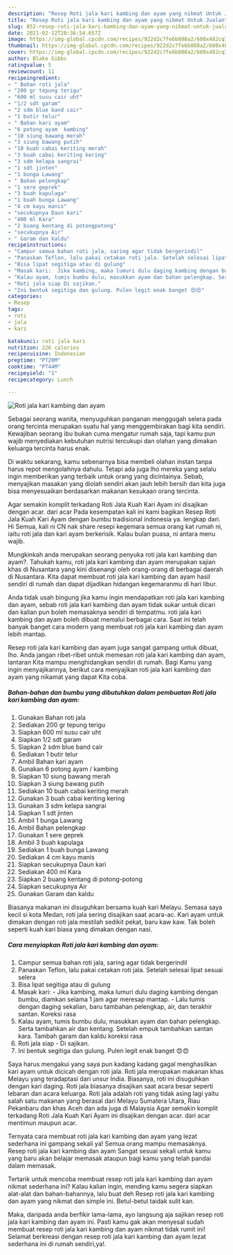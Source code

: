 ```yaml
---
description: "Resep Roti jala kari kambing dan ayam yang nikmat Untuk Jualan"
title: "Resep Roti jala kari kambing dan ayam yang nikmat Untuk Jualan"
slug: 852-resep-roti-jala-kari-kambing-dan-ayam-yang-nikmat-untuk-jualan
date: 2021-02-12T20:36:54.657Z
image: https://img-global.cpcdn.com/recipes/922d2c7fe6b808a2/680x482cq70/roti-jala-kari-kambing-dan-ayam-foto-resep-utama.jpg
thumbnail: https://img-global.cpcdn.com/recipes/922d2c7fe6b808a2/680x482cq70/roti-jala-kari-kambing-dan-ayam-foto-resep-utama.jpg
cover: https://img-global.cpcdn.com/recipes/922d2c7fe6b808a2/680x482cq70/roti-jala-kari-kambing-dan-ayam-foto-resep-utama.jpg
author: Blake Gibbs
ratingvalue: 5
reviewcount: 11
recipeingredient:
- " Bahan roti jala"
- "200 gr tepung terigu"
- "600 ml susu cair uht"
- "1/2 sdt garam"
- "2 sdm blue band cair"
- "1 butir telur"
- " Bahan kari ayam"
- "6 potong ayam  kambing"
- "10 siung bawang merah"
- "3 siung bawang putih"
- "10 buah cabai keriting merah"
- "3 buah cabai keriting kering"
- "3 sdm kelapa sangrai"
- "1 sdt jinten"
- "1 bunga Lawang"
- " Bahan pelengkap"
- "1 sere geprek"
- "3 buah kapulaga"
- "1 buah bunga Lawang"
- "4 cm kayu manis"
- "secukupnya Daun kari"
- "400 ml Kara"
- "2 buang kentang di potongpotong"
- "secukupnya Air"
- " Garam dan kaldu"
recipeinstructions:
- "Campur semua bahan roti jala, saring agar tidak bergerindil"
- "Panaskan Teflon, lalu pakai cetakan roti jala. Setelah selesai lipat sesuai selera"
- "Bisa lipat segitiga atau di gulung"
- "Masak kari:  Jika kambing, maka lumuri dulu daging kambing dengan bumbu, diamkan selama 1 jam agar meresap mantap.  Lalu tumis dengan daging sekalian, baru tambahan pelengkap, air, dan terakhir santan. Koreksi rasa"
- "Kalau ayam, tumis bumbu dulu, masukkan ayam dan bahan pelengkap. Serta tambahkan air dan kentang. Setelah empuk tambahkan santan kara. Tambah garam dan kaldu koreksi rasa"
- "Roti jala siap Di sajikan."
- "Ini bentuk segitiga dan gulung. Pulen legit enak banget 😍😍"
categories:
- Resep
tags:
- roti
- jala
- kari

katakunci: roti jala kari 
nutrition: 226 calories
recipecuisine: Indonesian
preptime: "PT20M"
cooktime: "PT44M"
recipeyield: "1"
recipecategory: Lunch

---
```



![Roti jala kari kambing dan ayam](https://img-global.cpcdn.com/recipes/922d2c7fe6b808a2/680x482cq70/roti-jala-kari-kambing-dan-ayam-foto-resep-utama.jpg)

Sebagai seorang wanita, menyuguhkan panganan menggugah selera pada orang tercinta merupakan suatu hal yang menggembirakan bagi kita sendiri. Kewajiban seorang ibu bukan cuma mengatur rumah saja, tapi kamu pun wajib menyediakan kebutuhan nutrisi tercukupi dan olahan yang dimakan keluarga tercinta harus enak.

Di waktu  sekarang, kamu sebenarnya bisa membeli olahan instan tanpa harus repot mengolahnya dahulu. Tetapi ada juga lho mereka yang selalu ingin memberikan yang terbaik untuk orang yang dicintainya. Sebab, menyajikan masakan yang diolah sendiri akan jauh lebih bersih dan kita juga bisa menyesuaikan berdasarkan makanan kesukaan orang tercinta. 

Agar semakin komplit terkadang Roti Jala Kuah Kari Ayam ini disajikan dengan acar. dari acar Pada kesempatan kali ini kami bagikan Resep Roti Jala Kuah Kari Ayam dengan bumbu tradisional indonesia ya. lengkap dari. Hi Semua, kali ni CN nak share resepi kegemara semua orang kat rumah ni, iaitu roti jala dan kari ayam berkerisik. Kalau bulan puasa, ni antara menu wajib.

Mungkinkah anda merupakan seorang penyuka roti jala kari kambing dan ayam?. Tahukah kamu, roti jala kari kambing dan ayam merupakan sajian khas di Nusantara yang kini disenangi oleh orang-orang di berbagai daerah di Nusantara. Kita dapat membuat roti jala kari kambing dan ayam hasil sendiri di rumah dan dapat dijadikan hidangan kegemaranmu di hari libur.

Anda tidak usah bingung jika kamu ingin mendapatkan roti jala kari kambing dan ayam, sebab roti jala kari kambing dan ayam tidak sukar untuk dicari dan kalian pun boleh memasaknya sendiri di tempatmu. roti jala kari kambing dan ayam boleh dibuat memalui berbagai cara. Saat ini telah banyak banget cara modern yang membuat roti jala kari kambing dan ayam lebih mantap.

Resep roti jala kari kambing dan ayam juga sangat gampang untuk dibuat, lho. Anda jangan ribet-ribet untuk memesan roti jala kari kambing dan ayam, lantaran Kita mampu menghidangkan sendiri di rumah. Bagi Kamu yang ingin menyajikannya, berikut cara menyajikan roti jala kari kambing dan ayam yang nikamat yang dapat Kita coba.

<!--inarticleads1-->

##### Bahan-bahan dan bumbu yang dibutuhkan dalam pembuatan Roti jala kari kambing dan ayam:

1. Gunakan  Bahan roti jala
1. Sediakan 200 gr tepung terigu
1. Siapkan 600 ml susu cair uht
1. Siapkan 1/2 sdt garam
1. Siapkan 2 sdm blue band cair
1. Sediakan 1 butir telur
1. Ambil  Bahan kari ayam
1. Gunakan 6 potong ayam / kambing
1. Siapkan 10 siung bawang merah
1. Siapkan 3 siung bawang putih
1. Sediakan 10 buah cabai keriting merah
1. Gunakan 3 buah cabai keriting kering
1. Gunakan 3 sdm kelapa sangrai
1. Siapkan 1 sdt jinten
1. Ambil 1 bunga Lawang
1. Ambil  Bahan pelengkap
1. Gunakan 1 sere geprek
1. Ambil 3 buah kapulaga
1. Sediakan 1 buah bunga Lawang
1. Sediakan 4 cm kayu manis
1. Siapkan secukupnya Daun kari
1. Sediakan 400 ml Kara
1. Siapkan 2 buang kentang di potong-potong
1. Siapkan secukupnya Air
1. Gunakan  Garam dan kaldu


Biasanya makanan ini disuguhkan bersama kuah kari Melayu. Semasa saya kecil si kota Medan, roti jala sering disajikan saat acara-ac. Kari ayam untuk dimakan dengan roti jala mestilah sedikit pekat, baru kaw kaw. Tak boleh seperti kuah kari biasa yang dimakan dengan nasi. 

<!--inarticleads2-->

##### Cara menyiapkan Roti jala kari kambing dan ayam:

1. Campur semua bahan roti jala, saring agar tidak bergerindil
1. Panaskan Teflon, lalu pakai cetakan roti jala. Setelah selesai lipat sesuai selera
1. Bisa lipat segitiga atau di gulung
1. Masak kari:  - Jika kambing, maka lumuri dulu daging kambing dengan bumbu, diamkan selama 1 jam agar meresap mantap.  - Lalu tumis dengan daging sekalian, baru tambahan pelengkap, air, dan terakhir santan. Koreksi rasa
1. Kalau ayam, tumis bumbu dulu, masukkan ayam dan bahan pelengkap. Serta tambahkan air dan kentang. Setelah empuk tambahkan santan kara. Tambah garam dan kaldu koreksi rasa
1. Roti jala siap - Di sajikan.
1. Ini bentuk segitiga dan gulung. Pulen legit enak banget 😍😍


Saya harus mengakui yang saya pun kadang kadang gagal menghasilkan kari ayam untuk dicicah dengan roti jala. Roti jala merupakan makanan khas Melayu yang teradaptasi dari unsur India. Biasanya, roti ini disuguhkan dengan kari daging. Roti jala biasanya disajikan saat acara besar seperti lebaran dan acara keluarga. Roti jala adalah roti yang tidak asing lagi yaitu salah satu makanan yang berasal dari Melayu Sumatera Utara, Riau Pekanbaru dan khas Aceh dan ada juga di Malaysia Agar semakin komplit terkadang Roti Jala Kuah Kari Ayam ini disajikan dengan acar. dari acar mentimun maupun acar. 

Ternyata cara membuat roti jala kari kambing dan ayam yang lezat sederhana ini gampang sekali ya! Semua orang mampu memasaknya. Resep roti jala kari kambing dan ayam Sangat sesuai sekali untuk kamu yang baru akan belajar memasak ataupun bagi kamu yang telah pandai dalam memasak.

Tertarik untuk mencoba membuat resep roti jala kari kambing dan ayam nikmat sederhana ini? Kalau kalian ingin, mending kamu segera siapkan alat-alat dan bahan-bahannya, lalu buat deh Resep roti jala kari kambing dan ayam yang nikmat dan simple ini. Betul-betul taidak sulit kan. 

Maka, daripada anda berfikir lama-lama, ayo langsung aja sajikan resep roti jala kari kambing dan ayam ini. Pasti kamu gak akan menyesal sudah membuat resep roti jala kari kambing dan ayam nikmat tidak rumit ini! Selamat berkreasi dengan resep roti jala kari kambing dan ayam lezat sederhana ini di rumah sendiri,ya!.

